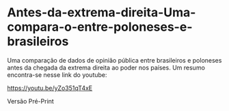 # Antes-da-extrema-direita-Uma-compara-o-entre-poloneses-e-brasileiros


Uma comparação de dados de opinião pública entre brasileiros e poloneses antes da chegada da extrema direita ao poder nos países. Um resumo encontra-se nesse link do youtube:

https://youtu.be/yZo351qT4xE

Versão Pré-Print 
